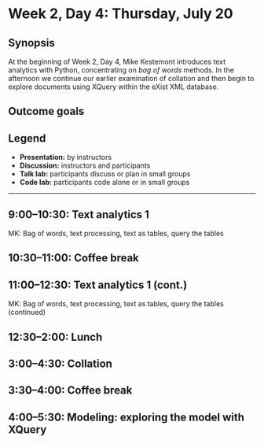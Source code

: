 # Week 2, Day 4: Thursday, July 20

## Synopsis

At the beginning of Week 2, Day 4, Mike Kestemont introduces text analytics with Python, concentrating on *bag of words* methods. In the afternoon we continue our earlier examination of collation and then begin to explore documents using XQuery within the eXist XML database.

## Outcome goals

## Legend

* **Presentation:** by instructors
* **Discussion:** instructors and participants
* **Talk lab:** participants discuss or plan in small groups
* **Code lab:** participants code alone or in small groups

-------

## 9:00–10:30: Text analytics 1

MK: Bag of words, text processing, text as tables, query the tables

## 10:30–11:00: Coffee break

## 11:00–12:30: Text analytics 1 (cont.)

MK: Bag of words, text processing, text as tables, query the tables (continued)

## 12:30–2:00: Lunch

## 3:00–4:30: Collation

## 3:30–4:00: Coffee break

## 4:00–5:30: Modeling: exploring the model with XQuery

<!-- ### Topics and Activities
* Recap of the topics that have been discussed so far: tokenization, normalization, and collation from the point of view of annotations (as each of these activities entails a form of annotation)
* Envisioning your edition as a layered model
* Existing models (e.g. computational linguitics) 
* Hands-on: identify your own layers
* Hands-on: model your edition's pipeline

### Outcome goals
* Grasping the concept of modelling text as trees and graphs
* Understanding annotation as a form of adding layers to text
* Varieties of layered editions
* -->

